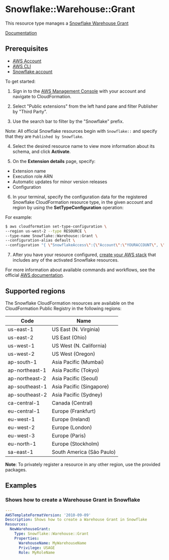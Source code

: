 # Snowflake::Warehouse::Grant

This resource type manages a [Snowflake Warehouse Grant][1]

 [Documentation][2]

## Prerequisites
* [AWS Account][14]
* [AWS CLI][15]
* [Snowflake account][16]

To get started:

1. Sign in to the [AWS Management Console][11] with your account and navigate to CloudFormation.

2. Select "Public extensions" from the left hand pane and filter Publisher by "Third Party".

3. Use the search bar to filter by the "Snowflake" prefix.

  Note: All official Snowflake resources begin with `Snowflake::` and specify that they are `Published by Snowflake`.

4. Select the desired resource name to view more information about its schema, and click **Activate**.

5. On the **Extension details** page, specify:
  - Extension name
  - Execution role ARN
  - Automatic updates for minor version releases
  - Configuration

6. In your terminal, specify the configuration data for the registered Snowflake CloudFormation resource type, in the given account and region by using the **SetTypeConfiguration** operation:


  For example:

  ```Bash
  $ aws cloudformation set-type-configuration \
  --region us-west-2 --type RESOURCE \
  --type-name Snowflake::Warehouse::Grant \
  --configuration-alias default \
  --configuration "{ \"SnowflakeAccess\":{\"Account\":\"YOURACCOUNT\", \"Username\":\"YOURUSERNAME\", \"Password\":\"YOURPASSWORD\"}}"
  ```

7. After you have your resource configured, [create your AWS stack][12] that includes any of the activated Snowflake resources.

For more information about available commands and workflows, see the official [AWS documentation][13].

## Supported regions

The Snowflake CloudFormation resources are available on the CloudFormation Public Registry in the following regions:

| Code            | Name                      |
|-----------------|---------------------------|
| us-east-1       | US East (N. Virginia)     |
| us-east-2       | US East (Ohio)            |
| us-west-1       | US West (N. California)   |
| us-west-2       | US West (Oregon)          |
| ap-south-1      | Asia Pacific (Mumbai)     |
| ap-northeast-1  | Asia Pacific (Tokyo)      |
| ap-northeast-2  | Asia Pacific (Seoul)      |
| ap-southeast-1  | Asia Pacific (Singapore)  |
| ap-southeast-2  | Asia Pacific (Sydney)     |
| ca-central-1    | Canada (Central)          |
| eu-central-1    | Europe (Frankfurt)        |
| eu-west-1       | Europe (Ireland)          |
| eu-west-2       | Europe (London)           |
| eu-west-3       | Europe (Paris)            |
| eu-north-1      | Europe (Stockholm)        |
| sa-east-1       | South America (São Paulo) |

**Note**: To privately register a resource in any other region, use the provided packages.

## Examples


### Shows how to create a Warehouse Grant in Snowflake
```yaml
---
AWSTemplateFormatVersion: '2010-09-09'
Description: Shows how to create a Warehouse Grant in Snowflake
Resources:
  NewWarehouseGrant:
    Type: Snowflake::Warehouse::Grant
    Properties:
      WarehouseName: MyWarehouseName
      Privilege: USAGE
      Role: MyRoleName
```

[1]: https://docs.snowflake.com/en/sql-reference/sql/grant-privilege.html
[2]: ./docs/README.md

[11]: https://aws.amazon.com/console/
[12]: https://console.aws.amazon.com/cloudformation/home
[13]: https://docs.aws.amazon.com/AWSCloudFormation/latest/UserGuide/registry.html
[14]: https://aws.amazon.com/account/
[15]: https://aws.amazon.com/cli/
[16]: https://snowflake.com/

